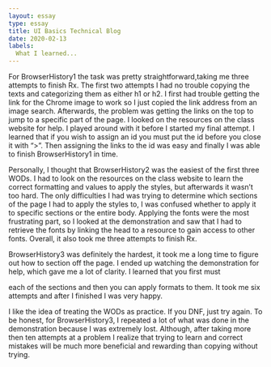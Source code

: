 ```yaml
---
layout: essay
type: essay
title: UI Basics Technical Blog
date: 2020-02-13
labels:
  What I learned...
---
```

For BrowserHistory1 the task was pretty straightforward,taking me three attempts to finish Rx. The first two attempts I had no trouble copying the texts and categorizing them as either h1 or h2. I first had trouble getting the link for the Chrome image to work so I just copied the link address from an image search. Afterwards, the problem was getting the links on the top to jump to a specific part of the page. I looked on the resources on the class website for help. I played around with it before I started my final attempt. I learned that if you wish to assign an id you must put the id before you close it with “>”.  Then assigning the links to the id was easy and finally I was able to finish BrowserHistory1 in time. 

Personally, I thought that BrowserHistory2 was the easiest of the first three WODs. I had to look on the resources on the class website to learn the correct formatting and values to apply the styles, but afterwards it wasn’t too hard. The only difficulties I had was trying to determine which sections of the page I had to apply the styles to, I was confused whether to apply it to specific sections or the entire body. Applying the fonts were the most frustrating part, so I looked at the demonstration and saw that I had to retrieve the fonts by linking the head to a resource to gain access to other fonts. Overall, it also took me three attempts to finish Rx.

BrowserHistory3 was definitely the hardest, it took me a long time to figure out how to section off the page. I ended up watching the demonstration for help, which gave me a lot of clarity. I learned that you first must <div> each of the sections and then you can apply formats to them. It took me six attempts and after I finished I was very happy.
  
I like the idea of treating the WODs as practice. If you DNF, just try again. To be honest, for BrowserHistory3, I repeated a lot of what was done in the demonstration because I was extremely lost. Although, after taking more then ten attempts at a problem I realize that trying to learn and correct mistakes will be much more beneficial and rewarding than copying without trying.


